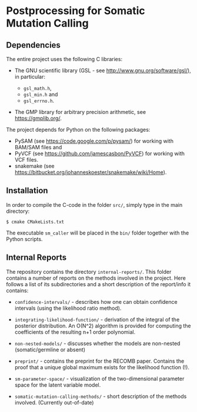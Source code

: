 Postprocessing for Somatic Mutation Calling 
===========================================

Dependencies 
------------

The entire project uses the following C libraries: 

* The GNU scientific library (GSL - see http://www.gnu.org/software/gsl/), in particular:
	* `gsl_math.h`,
	* `gsl_min.h` and 
	* `gsl_errno.h`. 

* The GMP library for arbitrary precision arithmetic, see https://gmplib.org/. 

The project depends for Python on the following packages: 

* PySAM (see https://code.google.com/p/pysam/) for working with BAM/SAM files and
* PyVCF (see https://github.com/jamescasbon/PyVCF) for working with VCF files. 
* snakemake (see https://bitbucket.org/johanneskoester/snakemake/wiki/Home).  

Installation
------------

In order to compile the C-code in the folder `src/`, simply type in the main directory: 

	$ cmake CMakeLists.txt

The executable `sm_caller` will be placed in the `bin/` folder together with the Python scripts.   

Internal Reports
----------------

The repository contains the directory `internal-reports/`. This folder contains a number of reports on the methods involved in the project. Here follows a list of its subdirectories and a short description of the report/info it contains: 

* `confidence-intervals/` - describes how one can obtain confidence intervals (using the likelihood ratio method).

* `integrating-likelihood-function/` - derivation of the integral of the posterior distribution. An O(N^2) algorithm is provided for computing the coefficients of the resulting n+1 order polynomial. 
 
* `non-nested-models/` - discusses whether the models are non-nested (somatic/germline or absent)

* `preprint/` - contains the preprint for the RECOMB paper. Contains the proof that a unique global maximum exists for the likelihood function (!).

* `sm-parameter-space/` - visualization of the two-dimensional parameter space for the latent variable model.

* `somatic-mutation-calling-methods/` - short description of the methods involved. (Currently out-of-date)